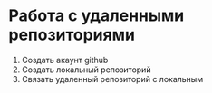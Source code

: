 # Работа с удаленными репозиториями

1. Создать акаунт github
2. Создать локальный репозиторий 
3. Связать удаленный репозиторий с локальным